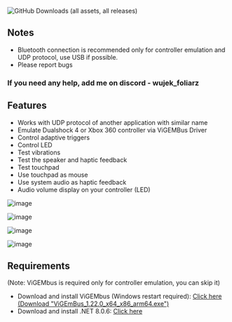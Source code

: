 ![GitHub Downloads (all assets, all releases)](https://img.shields.io/github/downloads/WujekFoliarz/DualSenseY/total)

## Notes
- Bluetooth connection is recommended only for controller emulation and UDP protocol, use USB if possible.
- Please report bugs

### If you need any help, add me on discord - wujek_foliarz

## Features

- Works with UDP protocol of another application with similar name
- Emulate Dualshock 4 or Xbox 360 controller via ViGEMBus Driver
- Control adaptive triggers
- Control LED
- Test vibrations
- Test the speaker and haptic feedback
- Test touchpad
- Use touchpad as mouse
- Use system audio as haptic feedback
- Audio volume display on your controller (LED)

![image](https://github.com/user-attachments/assets/c0f085c8-4e91-4593-a72b-9ffbd3ed150d)

![image](https://github.com/user-attachments/assets/3433b12c-efee-4590-8f96-88b0d19f7263)

![image](https://github.com/user-attachments/assets/ebddc98a-daab-4288-a399-e2f37409ea5e)

![image](https://github.com/user-attachments/assets/249418a1-0e04-4910-8575-a87d5fc79401)


## Requirements
(Note: ViGEMbus is required only for controller emulation, you can skip it)
- Download and install ViGEMbus (Windows restart required): [Click here (Download "ViGEmBus_1.22.0_x64_x86_arm64.exe")](https://github.com/nefarius/ViGEmBus/releases/tag/v1.22.0)
- Download and install .NET 8.0.6: [Click here](https://aka.ms/dotnet-core-applaunch?framework=Microsoft.WindowsDesktop.App&framework_version=8.0.0&arch=x64&rid=win-x64&os=win10)
